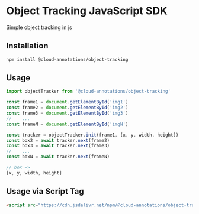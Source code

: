 # Object Tracking JavaScript SDK
Simple object tracking in js

## Installation
```bash
npm install @cloud-annotations/object-tracking
```

## Usage
```js
import objectTracker from '@cloud-annotations/object-tracking'

const frame1 = document.getElementById('img1')
const frame2 = document.getElementById('img2')
const frame3 = document.getElementById('img3')
//    ...
const frameN = document.getElementById('imgN')

const tracker = objectTracker.init(frame1, [x, y, width, height])
const box2 = await tracker.next(frame2)
const box3 = await tracker.next(frame3)
//    ...
const boxN = await tracker.next(frameN)

// box =>
[x, y, width, height]
```

## Usage via Script Tag
```html
<script src="https://cdn.jsdelivr.net/npm/@cloud-annotations/object-tracking"></script>
```
